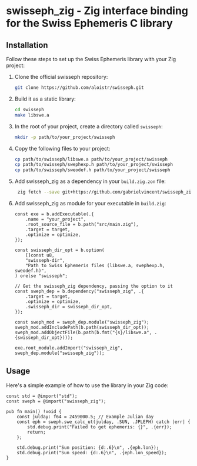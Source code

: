 # swisseph_zig - Zig interface binding for the Swiss Ephemeris C library

## Installation

Follow these steps to set up the Swiss Ephemeris library with your Zig project:

1. Clone the official swisseph repository:

   ```bash
   git clone https://github.com/aloistr/swisseph.git
   ```

2. Build it as a static library:

   ```bash
   cd swisseph
   make libswe.a
   ```

3. In the root of your project, create a directory called `swisseph`:

   ```bash
   mkdir -p path/to/your_project/swisseph
   ```

4. Copy the following files to your project:

   ```bash
   cp path/to/swisseph/libswe.a path/to/your_project/swisseph
   cp path/to/swisseph/swephexp.h path/to/your_project/swisseph
   cp path/to/swisseph/sweodef.h path/to/your_project/swisseph
   ```

5. Add swisseph_zig as a dependency in your `build.zig.zon` file:

   ```bash
    zig fetch --save git+https://github.com/gabrielvincent/swisseph_zig
   ```

6. Add swisseph_zig as module for your executable in `build.zig`:

   ```zig
   const exe = b.addExecutable(.{
       .name = "your_project",
       .root_source_file = b.path("src/main.zig"),
       .target = target,
       .optimize = optimize,
   });

   const swisseph_dir_opt = b.option(
       []const u8,
       "swisseph-dir",
       "Path to Swiss Ephemeris files (libswe.a, swephexp.h, sweodef.h)",
   ) orelse "swisseph";

   // Get the swisseph_zig dependency, passing the option to it
   const sweph_dep = b.dependency("swisseph_zig", .{
       .target = target,
       .optimize = optimize,
       .swisseph_dir = swisseph_dir_opt,
   });

   const sweph_mod = sweph_dep.module("swisseph_zig");
   sweph_mod.addIncludePath(b.path(swisseph_dir_opt));
   sweph_mod.addObjectFile(b.path(b.fmt("{s}/libswe.a", .{swisseph_dir_opt})));

   exe.root_module.addImport("swisseph_zig", sweph_dep.module("swisseph_zig"));
   ```

## Usage

Here's a simple example of how to use the library in your Zig code:

```zig
const std = @import("std");
const sweph = @import("swisseph_zig");

pub fn main() !void {
    const julday: f64 = 2459000.5; // Example Julian day
    const eph = sweph.swe_calc_ut(julday, .SUN, .JPLEPH) catch |err| {
        std.debug.print("Failed to get ephemeris: {}", .{err});
        return;
    };

    std.debug.print("Sun position: {d:.6}\n", .{eph.lon});
    std.debug.print("Sun speed: {d:.6}\n", .{eph.lon_speed});
}
```

